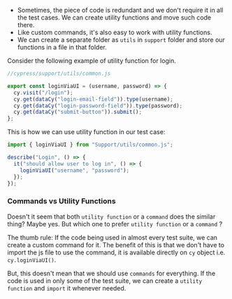 - Sometimes, the piece of code is redundant and we don't require it in all the
  test cases. We can create utility functions and move such code there.
- Like custom commands, it's also easy to work with utility functions.
- We can create a separate folder as `utils` in `support` folder and store our
  functions in a file in that folder.

Consider the following example of utility function for login.

```javascript
//cypress/support/utils/common.js

export const loginViaUI = (username, password) => {
  cy.visit("/login");
  cy.get(dataCy("login-email-field")).type(username);
  cy.get(dataCy("login-password-field")).type(password);
  cy.get(dataCy("submit-button")).submit();
};
```

This is how we can use utility function in our test case:

```javascript
import { loginViaUI } from "Support/utils/common.js";

describe("Login", () => {
  it("should allow user to log in", () => {
    loginViaUI("username", "password");
  });
});
```

### Commands vs Utility Functions

Doesn't it seem that both `utility function` or a `command` does the similar
thing? Maybe yes. But which one to prefer `utility function` or a `command` ?

The thumb rule: If the code being used in almost every test suite, we can create
a custom command for it. The benefit of this is that we don't have to import the
js file to use the command, it is available directly on `cy` object i.e.
`cy.loginViaUI()`.

But, this doesn't mean that we should use `commands` for everything. If the code
is used in only some of the test suite, we can create a `utility function` and
`import` it whenever needed.
